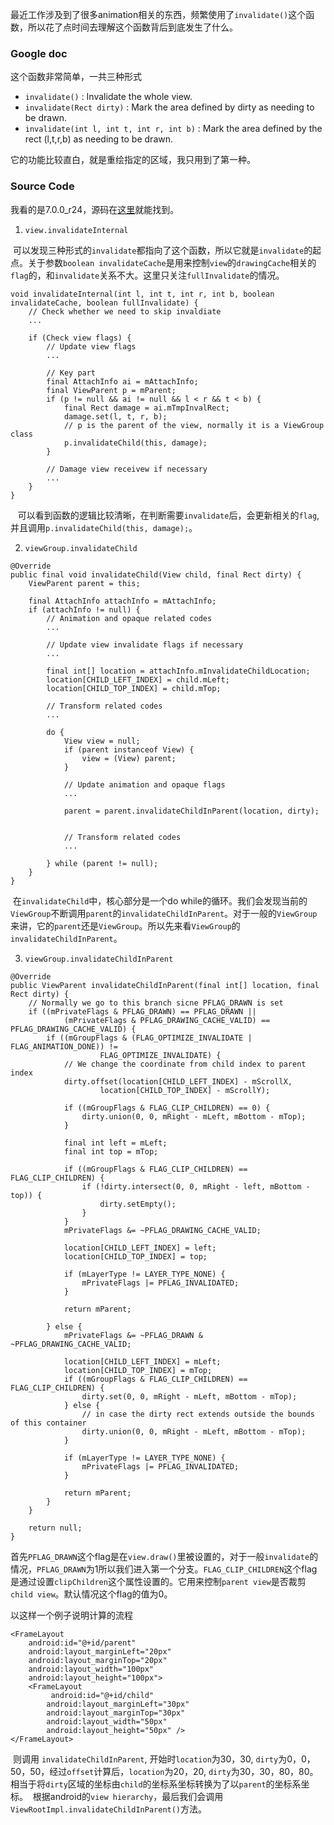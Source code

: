 最近工作涉及到了很多animation相关的东西，频繁使用了`invalidate()`这个函数，所以花了点时间去理解这个函数背后到底发生了什么。

### Google doc
这个函数非常简单，一共三种形式

* `invalidate()` : Invalidate the whole view.
* `invalidate(Rect dirty)` : Mark the area defined by dirty as needing to be drawn.
* `invalidate(int l, int t, int r, int b)` : Mark the area defined by the rect (l,t,r,b) as needing to be drawn.

它的功能比较直白，就是重绘指定的区域，我只用到了第一种。

### Source Code
我看的是7.0.0_r24，源码在[这里](https://github.com/android/platform_frameworks_base/blob/android-7.0.0_r24/core/java/android/view/View.java)就能找到。

1. `view.invalidateInternal`
  
  可以发现三种形式的`invalidate`都指向了这个函数，所以它就是`invalidate`的起点。关于参数`boolean invalidateCache`是用来控制`view`的`drawingCache`相关的`flag`的，和`invalidate`关系不大。这里只关注`fullInvalidate`的情况。
  ```
  void invalidateInternal(int l, int t, int r, int b, boolean invalidateCache, boolean fullInvalidate) {
      // Check whether we need to skip invaldiate
      ...

      if (Check view flags) {
          // Update view flags
          ...

          // Key part
          final AttachInfo ai = mAttachInfo;
          final ViewParent p = mParent;
          if (p != null && ai != null && l < r && t < b) {
              final Rect damage = ai.mTmpInvalRect;
              damage.set(l, t, r, b);
              // p is the parent of the view, normally it is a ViewGroup class
              p.invalidateChild(this, damage);
          }

          // Damage view receivew if necessary
          ...
      }
  }
  ```
    可以看到函数的逻辑比较清晰，在判断需要`invalidate`后，会更新相关的`flag`, 并且调用`p.invalidateChild(this, damage);`。

2. `viewGroup.invalidateChild`

  ```
  @Override
  public final void invalidateChild(View child, final Rect dirty) {
      ViewParent parent = this;

      final AttachInfo attachInfo = mAttachInfo;
      if (attachInfo != null) {
          // Animation and opaque related codes
          ...

          // Update view invalidate flags if necessary
          ...

          final int[] location = attachInfo.mInvalidateChildLocation;
          location[CHILD_LEFT_INDEX] = child.mLeft;
          location[CHILD_TOP_INDEX] = child.mTop;

          // Transform related codes 
          ...

          do {
              View view = null;
              if (parent instanceof View) {
                  view = (View) parent;
              }

              // Update animation and opaque flags
              ...

              parent = parent.invalidateChildInParent(location, dirty);


              // Transform related codes 
              ...

          } while (parent != null);
      }
  }

  ```
  在`invalidateChild`中，核心部分是一个do while的循环。我们会发现当前的`ViewGroup`不断调用`parent`的`invalidateChildInParent`。对于一般的`ViewGroup`来讲，它的`parent`还是`ViewGroup`。所以先来看`ViewGroup`的`invalidateChildInParent`。
  
3. `viewGroup.invalidateChildInParent`
  ```
  @Override
  public ViewParent invalidateChildInParent(final int[] location, final Rect dirty) {
      // Normally we go to this branch sicne PFLAG_DRAWN is set
      if ((mPrivateFlags & PFLAG_DRAWN) == PFLAG_DRAWN ||
              (mPrivateFlags & PFLAG_DRAWING_CACHE_VALID) == PFLAG_DRAWING_CACHE_VALID) {
          if ((mGroupFlags & (FLAG_OPTIMIZE_INVALIDATE | FLAG_ANIMATION_DONE)) !=
                      FLAG_OPTIMIZE_INVALIDATE) {
              // We change the coordinate from child index to parent index
              dirty.offset(location[CHILD_LEFT_INDEX] - mScrollX,
                      location[CHILD_TOP_INDEX] - mScrollY);

              if ((mGroupFlags & FLAG_CLIP_CHILDREN) == 0) {
                  dirty.union(0, 0, mRight - mLeft, mBottom - mTop);
              }

              final int left = mLeft;
              final int top = mTop;

              if ((mGroupFlags & FLAG_CLIP_CHILDREN) == FLAG_CLIP_CHILDREN) {
                  if (!dirty.intersect(0, 0, mRight - left, mBottom - top)) {
                      dirty.setEmpty();
                  }
              }
              mPrivateFlags &= ~PFLAG_DRAWING_CACHE_VALID;

              location[CHILD_LEFT_INDEX] = left;
              location[CHILD_TOP_INDEX] = top;

              if (mLayerType != LAYER_TYPE_NONE) {
                  mPrivateFlags |= PFLAG_INVALIDATED;
              }

              return mParent;

          } else {
              mPrivateFlags &= ~PFLAG_DRAWN & ~PFLAG_DRAWING_CACHE_VALID;

              location[CHILD_LEFT_INDEX] = mLeft;
              location[CHILD_TOP_INDEX] = mTop;
              if ((mGroupFlags & FLAG_CLIP_CHILDREN) == FLAG_CLIP_CHILDREN) {
                  dirty.set(0, 0, mRight - mLeft, mBottom - mTop);
              } else {
                  // in case the dirty rect extends outside the bounds of this container
                  dirty.union(0, 0, mRight - mLeft, mBottom - mTop);
              }

              if (mLayerType != LAYER_TYPE_NONE) {
                  mPrivateFlags |= PFLAG_INVALIDATED;
              }

              return mParent;
          }
      }

      return null;
  }
  ```
  首先`PFLAG_DRAWN`这个flag是在`view.draw()`里被设置的，对于一般`invalidate`的情况，`PFLAG_DRAWN`为1所以我们进入第一个分支。`FLAG_CLIP_CHILDREN`这个flag是通过设置`clipChildren`这个属性设置的。它用来控制`parent view`是否裁剪`child view`。默认情况这个flag的值为0。
  
  以这样一个例子说明计算的流程
  ```
  <FrameLayout
      android:id="@+id/parent"
      android:layout_marginLeft="20px"
      android:layout_marginTop="20px"
      android:layout_width="100px"
      android:layout_height="100px">
      <FrameLayout
          android:id="@+id/child"
          android:layout_marginLeft="30px"
          android:layout_marginTop="30px"
          android:layout_width="50px"
          android:layout_height="50px" />
  </FrameLayout>
  ```
  则调用 `invalidateChildInParent`, 开始时`location`为30，30, `dirty`为0，0，50，50，经过`offset`计算后，`location`为20，20, `dirty`为30，30，80，80。相当于将`dirty`区域的坐标由`child`的坐标系坐标转换为了以`parent`的坐标系坐标。
  根据android的`view hierarchy`，最后我们会调用`ViewRootImpl.invalidateChildInParent()`方法。
  
